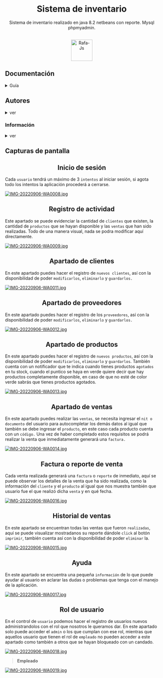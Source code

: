 <h1 align="center"> Sistema de inventario </h1>

<p align="center"> Sistema de inventario realizado en java 8.2 netbeans con reporte. Mysql phpmyadmin.</p>

<div align="center" style="display: inline_block"><br>
<img align="center" alt="Rafa-Js" height="70" width="70" src="https://cdn.jsdelivr.net/gh/devicons/devicon/icons/java/java-original.svg" />
</div>         

## Documentación
<details>
<summary>Guía</summary>

- [Inicio de sesión](https://github.com/XGilmar/Sistema-de-inventario-java#inicio-de-sesi%C3%B3n)
- [Registro de actividad](https://github.com/XGilmar/Sistema-de-inventario-java#registro-de-actividad )
- [Apartado de clientes](https://github.com/XGilmar/Sistema-de-inventario-java#apartado-de-clientes )
- [Apartado de proveedor](https://github.com/XGilmar/Sistema-de-inventario-java#apartado-de-proveedores )
- [Apartado de productos](https://github.com/XGilmar/Sistema-de-inventario-java#apartado-de-productos )
- [Apartado de ventas](https://github.com/XGilmar/Sistema-de-inventario-java#apartado-de-ventas )
- [Factura](https://github.com/XGilmar/Sistema-de-inventario-java#factura-o-reporte-de-venta )
- [Historial de ventas](https://github.com/XGilmar/Sistema-de-inventario-java#historial-de-ventas )
- [Ayuda](https://github.com/XGilmar/Sistema-de-inventario-java#ayuda)
- [Rol de usuario](https://github.com/XGilmar/Sistema-de-inventario-java#rol-de-usuario)
</details>

## Autores
<details>

<summary>ver</summary>

> [@Gilmar Escudero](https://www.github.com/XGilmar)
</details>

### Información
<details>

<summary>ver</summary>

> __Note__
> - El proyecto está a la venta si lo deseas. 
> - [$90.000 COP]()
> - [$20 dólares]() **si eres extranjero.**
> - Esto es con el fin de conseguir una nueva computadora, para realizar mis proyectos y guiarlos con tutoriales.
> - [Contáctame aquí](https://wa.me/573106236081)

</details>

## Capturas de pantalla

<h2 align="center">Inicio de sesión</h2>

 Cada `usuario` tendrá un máximo de 3 `intentos` al iniciar sesión, si agota todo los intentos la aplicación procederá a cerrarse.

[![IMG-20220906-WA0008.jpg](https://i.postimg.cc/pLtXt93P/IMG-20220906-WA0008.jpg)](https://postimg.cc/dL4K20qf)

<h2 align="center"> Registro de actividad</h2>

 Este apartado se puede evidenciar la cantidad de `clientes` que existen, la cantidad de `productos` que se hayan disponible y las `ventas` que han sido realizadas. Todo de una manera visual, nada se podra modificar aquí directamente.

[![IMG-20220906-WA0009.jpg](https://i.postimg.cc/D0fFzD16/IMG-20220906-WA0009.jpg)](https://postimg.cc/sQLb6T6G)

<h2 align="center"> Apartado de clientes</h2>

 En este apartado puedes hacer el registro de `nuevos clientes`, así con la disponibilidad de poder `modificarlos`, `eliminarlo` y `guardarlos.`

[![IMG-20220906-WA0011.jpg](https://i.postimg.cc/4x6883DK/IMG-20220906-WA0011.jpg)](https://postimg.cc/qN7XqpM0)

<h2 align="center">Apartado de proveedores</h2>

 En este apartado puedes hacer el registro de los `proveedores`, así con la disponibilidad de poder `modificarlos`, `eliminarlo` y `guardarlos.`

[![IMG-20220906-WA0012.jpg](https://i.postimg.cc/TYq701MK/IMG-20220906-WA0012.jpg)](https://postimg.cc/Cz5sLFK0)

<h2 align="center">Apartado de productos</h2>

 En este apartado puedes hacer el registro de `nuevos productos`, así con la disponibilidad de poder `modificarlos`, `eliminarlo` y `guardarlos`.
También cuenta con un notificador que te indica cuando tienes productos `agotados` en tu stock, cuando el puntico se haya en verde quiere decir que hay productos completamente disponible, en caso de que no esté de color verde sabrás que tienes productos agotados.


[![IMG-20220906-WA0013.jpg](https://i.postimg.cc/mZ62DL6F/IMG-20220906-WA0013.jpg)](https://postimg.cc/s17RHrzV)

<h2 align="center"> Apartado de ventas</h2>

 En este apartado puedes realizar las `ventas`, se necesita ingresar el `nit o documento` del usuario para autocompletar los demás datos al igual que también se debe ingresar el `producto`, en este caso cada producto cuenta con un `código.` Una vez de haber completado estos requisitos se podrá realizar la venta que inmediatamente generará una `factura.`

[![IMG-20220906-WA0014.jpg](https://i.postimg.cc/nhS6KrBv/IMG-20220906-WA0014.jpg)](https://postimg.cc/G4Y7dcM2)

<h2 align="center">Factura o reporte de venta</h2>

 Cada venta realizada generará una `factura` o `reporte` de inmediato, aquí se puede observar los detalles de la venta que ha sido realizada, como la información del `cliente` y el `producto` al igual que nos muestra también que usuario fue el que realizó dicha `venta` y en qué fecha.

[![IMG-20220906-WA0016.jpg](https://i.postimg.cc/x8FKxwRF/IMG-20220906-WA0016.jpg)](https://postimg.cc/WqgFtfxM)

<h2 align="center">Historial de ventas</h2>

 En este apartado se encuentran todas las ventas que fueron `realizadas`, aquí se puede visualizar mostradanos su reporte dándole `click` al botón `imprimir`, también cuenta así con la disponibilidad de poder `eliminar` la.

[![IMG-20220906-WA0015.jpg](https://i.postimg.cc/8kWN1RWx/IMG-20220906-WA0015.jpg)](https://postimg.cc/5jxZgFsm)

<h2 align="center"> Ayuda</h2>

 En este apartado se encuentra una pequeña `información` de lo que puede ayudar al usuario en aclarar las dudas o problemas que tenga con el manejo de la aplicación.

[![IMG-20220906-WA0017.jpg](https://i.postimg.cc/Cx0jvsH0/IMG-20220906-WA0017.jpg)](https://postimg.cc/dLWk3dxN)

<h2 align="center"> Rol de usuario</h2>

 En el control de `usuario` podemos hacer el registro de usuarios nuevos administrandolos con el rol que nosotros le queramos dar. En este apartado solo puede acceder el `admin` o los que cumplan con ese rol, mientras que aquellos usuario que tienen el rol de `empleado` no pueden acceder a este apartado como también a otros que se hayan bloqueado con un candado.

[![IMG-20220906-WA0018.jpg](https://i.postimg.cc/htCf9L2p/IMG-20220906-WA0018.jpg)](https://postimg.cc/cvnxWnyn)
> **Empleado**

[![IMG-20220906-WA0019.jpg](https://i.postimg.cc/8C8xX3X5/IMG-20220906-WA0019.jpg)](https://postimg.cc/Yv3XhXHK)
